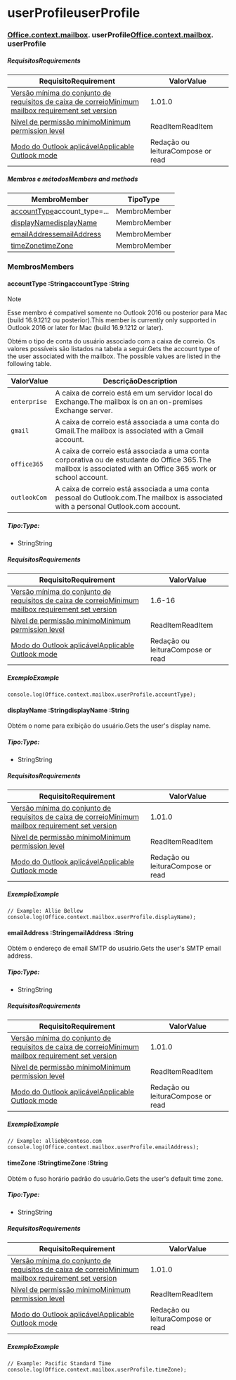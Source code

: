 
# <a name="userprofile"></a><span data-ttu-id="484a2-101">userProfile</span><span class="sxs-lookup"><span data-stu-id="484a2-101">userProfile</span></span>

### <span data-ttu-id="484a2-p101">[Office](Office.md)[.context](Office.context.md)[.mailbox](Office.context.mailbox.md). userProfile</span><span class="sxs-lookup"><span data-stu-id="484a2-p101">[Office](Office.md)[.context](Office.context.md)[.mailbox](Office.context.mailbox.md). userProfile</span></span>

##### <a name="requirements"></a><span data-ttu-id="484a2-104">Requisitos</span><span class="sxs-lookup"><span data-stu-id="484a2-104">Requirements</span></span>

|<span data-ttu-id="484a2-105">Requisito</span><span class="sxs-lookup"><span data-stu-id="484a2-105">Requirement</span></span>| <span data-ttu-id="484a2-106">Valor</span><span class="sxs-lookup"><span data-stu-id="484a2-106">Value</span></span>|
|---|---|
|[<span data-ttu-id="484a2-107">Versão mínima do conjunto de requisitos de caixa de correio</span><span class="sxs-lookup"><span data-stu-id="484a2-107">Minimum mailbox requirement set version</span></span>](/office/dev/add-ins/reference/requirement-sets/outlook-api-requirement-sets)| <span data-ttu-id="484a2-108">1.0</span><span class="sxs-lookup"><span data-stu-id="484a2-108">1.0</span></span>|
|[<span data-ttu-id="484a2-109">Nível de permissão mínimo</span><span class="sxs-lookup"><span data-stu-id="484a2-109">Minimum permission level</span></span>](https://docs.microsoft.com/outlook/add-ins/understanding-outlook-add-in-permissions)| <span data-ttu-id="484a2-110">ReadItem</span><span class="sxs-lookup"><span data-stu-id="484a2-110">ReadItem</span></span>|
|[<span data-ttu-id="484a2-111">Modo do Outlook aplicável</span><span class="sxs-lookup"><span data-stu-id="484a2-111">Applicable Outlook mode</span></span>](https://docs.microsoft.com/outlook/add-ins/#extension-points)| <span data-ttu-id="484a2-112">Redação ou leitura</span><span class="sxs-lookup"><span data-stu-id="484a2-112">Compose or read</span></span>|

##### <a name="members-and-methods"></a><span data-ttu-id="484a2-113">Membros e métodos</span><span class="sxs-lookup"><span data-stu-id="484a2-113">Members and methods</span></span>

| <span data-ttu-id="484a2-114">Membro</span><span class="sxs-lookup"><span data-stu-id="484a2-114">Member</span></span> | <span data-ttu-id="484a2-115">Tipo</span><span class="sxs-lookup"><span data-stu-id="484a2-115">Type</span></span> |
|--------|------|
| <span data-ttu-id="484a2-116">[accountType](#accounttype-string)</span><span class="sxs-lookup"><span data-stu-id="484a2-116">[](#accounttype-string)account_type=...</span></span> | <span data-ttu-id="484a2-117">Membro</span><span class="sxs-lookup"><span data-stu-id="484a2-117">Member</span></span> |
| [<span data-ttu-id="484a2-118">displayName</span><span class="sxs-lookup"><span data-stu-id="484a2-118">displayName</span></span>](#displayname-string) | <span data-ttu-id="484a2-119">Membro</span><span class="sxs-lookup"><span data-stu-id="484a2-119">Member</span></span> |
| [<span data-ttu-id="484a2-120">emailAddress</span><span class="sxs-lookup"><span data-stu-id="484a2-120">emailAddress</span></span>](#emailaddress-string) | <span data-ttu-id="484a2-121">Membro</span><span class="sxs-lookup"><span data-stu-id="484a2-121">Member</span></span> |
| [<span data-ttu-id="484a2-122">timeZone</span><span class="sxs-lookup"><span data-stu-id="484a2-122">timeZone</span></span>](#timezone-string) | <span data-ttu-id="484a2-123">Membro</span><span class="sxs-lookup"><span data-stu-id="484a2-123">Member</span></span> |

### <a name="members"></a><span data-ttu-id="484a2-124">Membros</span><span class="sxs-lookup"><span data-stu-id="484a2-124">Members</span></span>

####  <a name="accounttype-string"></a><span data-ttu-id="484a2-125">accountType :String</span><span class="sxs-lookup"><span data-stu-id="484a2-125">accountType :String</span></span>

> [!NOTE]
> <span data-ttu-id="484a2-126">Esse membro é compatível somente no Outlook 2016 ou posterior para Mac (build 16.9.1212 ou posterior).</span><span class="sxs-lookup"><span data-stu-id="484a2-126">This member is currently only supported in Outlook 2016 or later for Mac (build 16.9.1212 or later).</span></span>

<span data-ttu-id="484a2-p102">Obtém o tipo de conta do usuário associado com a caixa de correio. Os valores possíveis são listados na tabela a seguir.</span><span class="sxs-lookup"><span data-stu-id="484a2-p102">Gets the account type of the user associated with the mailbox. The possible values are listed in the following table.</span></span>

| <span data-ttu-id="484a2-129">Valor</span><span class="sxs-lookup"><span data-stu-id="484a2-129">Value</span></span> | <span data-ttu-id="484a2-130">Descrição</span><span class="sxs-lookup"><span data-stu-id="484a2-130">Description</span></span> |
|-------|-------------|
| `enterprise` | <span data-ttu-id="484a2-131">A caixa de correio está em um servidor local do Exchange.</span><span class="sxs-lookup"><span data-stu-id="484a2-131">The mailbox is on an on-premises Exchange server.</span></span> |
| `gmail` | <span data-ttu-id="484a2-132">A caixa de correio está associada a uma conta do Gmail.</span><span class="sxs-lookup"><span data-stu-id="484a2-132">The mailbox is associated with a Gmail account.</span></span> |
| `office365` | <span data-ttu-id="484a2-133">A caixa de correio está associada a uma conta corporativa ou de estudante do Office 365.</span><span class="sxs-lookup"><span data-stu-id="484a2-133">The mailbox is associated with an Office 365 work or school account.</span></span> |
| `outlookCom` | <span data-ttu-id="484a2-134">A caixa de correio está associada a uma conta pessoal do Outlook.com.</span><span class="sxs-lookup"><span data-stu-id="484a2-134">The mailbox is associated with a personal Outlook.com account.</span></span> |

##### <a name="type"></a><span data-ttu-id="484a2-135">Tipo:</span><span class="sxs-lookup"><span data-stu-id="484a2-135">Type:</span></span>

*   <span data-ttu-id="484a2-136">String</span><span class="sxs-lookup"><span data-stu-id="484a2-136">String</span></span>

##### <a name="requirements"></a><span data-ttu-id="484a2-137">Requisitos</span><span class="sxs-lookup"><span data-stu-id="484a2-137">Requirements</span></span>

|<span data-ttu-id="484a2-138">Requisito</span><span class="sxs-lookup"><span data-stu-id="484a2-138">Requirement</span></span>| <span data-ttu-id="484a2-139">Valor</span><span class="sxs-lookup"><span data-stu-id="484a2-139">Value</span></span>|
|---|---|
|[<span data-ttu-id="484a2-140">Versão mínima do conjunto de requisitos de caixa de correio</span><span class="sxs-lookup"><span data-stu-id="484a2-140">Minimum mailbox requirement set version</span></span>](/office/dev/add-ins/reference/requirement-sets/outlook-api-requirement-sets)| <span data-ttu-id="484a2-141">1.6</span><span class="sxs-lookup"><span data-stu-id="484a2-141">-16</span></span> |
|[<span data-ttu-id="484a2-142">Nível de permissão mínimo</span><span class="sxs-lookup"><span data-stu-id="484a2-142">Minimum permission level</span></span>](https://docs.microsoft.com/outlook/add-ins/understanding-outlook-add-in-permissions)| <span data-ttu-id="484a2-143">ReadItem</span><span class="sxs-lookup"><span data-stu-id="484a2-143">ReadItem</span></span>|
|[<span data-ttu-id="484a2-144">Modo do Outlook aplicável</span><span class="sxs-lookup"><span data-stu-id="484a2-144">Applicable Outlook mode</span></span>](https://docs.microsoft.com/outlook/add-ins/#extension-points)| <span data-ttu-id="484a2-145">Redação ou leitura</span><span class="sxs-lookup"><span data-stu-id="484a2-145">Compose or read</span></span>|

##### <a name="example"></a><span data-ttu-id="484a2-146">Exemplo</span><span class="sxs-lookup"><span data-stu-id="484a2-146">Example</span></span>

```
console.log(Office.context.mailbox.userProfile.accountType);
```

####  <a name="displayname-string"></a><span data-ttu-id="484a2-147">displayName :String</span><span class="sxs-lookup"><span data-stu-id="484a2-147">displayName :String</span></span>

<span data-ttu-id="484a2-148">Obtém o nome para exibição do usuário.</span><span class="sxs-lookup"><span data-stu-id="484a2-148">Gets the user's display name.</span></span>

##### <a name="type"></a><span data-ttu-id="484a2-149">Tipo:</span><span class="sxs-lookup"><span data-stu-id="484a2-149">Type:</span></span>

*   <span data-ttu-id="484a2-150">String</span><span class="sxs-lookup"><span data-stu-id="484a2-150">String</span></span>

##### <a name="requirements"></a><span data-ttu-id="484a2-151">Requisitos</span><span class="sxs-lookup"><span data-stu-id="484a2-151">Requirements</span></span>

|<span data-ttu-id="484a2-152">Requisito</span><span class="sxs-lookup"><span data-stu-id="484a2-152">Requirement</span></span>| <span data-ttu-id="484a2-153">Valor</span><span class="sxs-lookup"><span data-stu-id="484a2-153">Value</span></span>|
|---|---|
|[<span data-ttu-id="484a2-154">Versão mínima do conjunto de requisitos de caixa de correio</span><span class="sxs-lookup"><span data-stu-id="484a2-154">Minimum mailbox requirement set version</span></span>](/office/dev/add-ins/reference/requirement-sets/outlook-api-requirement-sets)| <span data-ttu-id="484a2-155">1.0</span><span class="sxs-lookup"><span data-stu-id="484a2-155">1.0</span></span>|
|[<span data-ttu-id="484a2-156">Nível de permissão mínimo</span><span class="sxs-lookup"><span data-stu-id="484a2-156">Minimum permission level</span></span>](https://docs.microsoft.com/outlook/add-ins/understanding-outlook-add-in-permissions)| <span data-ttu-id="484a2-157">ReadItem</span><span class="sxs-lookup"><span data-stu-id="484a2-157">ReadItem</span></span>|
|[<span data-ttu-id="484a2-158">Modo do Outlook aplicável</span><span class="sxs-lookup"><span data-stu-id="484a2-158">Applicable Outlook mode</span></span>](https://docs.microsoft.com/outlook/add-ins/#extension-points)| <span data-ttu-id="484a2-159">Redação ou leitura</span><span class="sxs-lookup"><span data-stu-id="484a2-159">Compose or read</span></span>|

##### <a name="example"></a><span data-ttu-id="484a2-160">Exemplo</span><span class="sxs-lookup"><span data-stu-id="484a2-160">Example</span></span>

```
// Example: Allie Bellew
console.log(Office.context.mailbox.userProfile.displayName);
```

####  <a name="emailaddress-string"></a><span data-ttu-id="484a2-161">emailAddress :String</span><span class="sxs-lookup"><span data-stu-id="484a2-161">emailAddress :String</span></span>

<span data-ttu-id="484a2-162">Obtém o endereço de email SMTP do usuário.</span><span class="sxs-lookup"><span data-stu-id="484a2-162">Gets the user's SMTP email address.</span></span>

##### <a name="type"></a><span data-ttu-id="484a2-163">Tipo:</span><span class="sxs-lookup"><span data-stu-id="484a2-163">Type:</span></span>

*   <span data-ttu-id="484a2-164">String</span><span class="sxs-lookup"><span data-stu-id="484a2-164">String</span></span>

##### <a name="requirements"></a><span data-ttu-id="484a2-165">Requisitos</span><span class="sxs-lookup"><span data-stu-id="484a2-165">Requirements</span></span>

|<span data-ttu-id="484a2-166">Requisito</span><span class="sxs-lookup"><span data-stu-id="484a2-166">Requirement</span></span>| <span data-ttu-id="484a2-167">Valor</span><span class="sxs-lookup"><span data-stu-id="484a2-167">Value</span></span>|
|---|---|
|[<span data-ttu-id="484a2-168">Versão mínima do conjunto de requisitos de caixa de correio</span><span class="sxs-lookup"><span data-stu-id="484a2-168">Minimum mailbox requirement set version</span></span>](/office/dev/add-ins/reference/requirement-sets/outlook-api-requirement-sets)| <span data-ttu-id="484a2-169">1.0</span><span class="sxs-lookup"><span data-stu-id="484a2-169">1.0</span></span>|
|[<span data-ttu-id="484a2-170">Nível de permissão mínimo</span><span class="sxs-lookup"><span data-stu-id="484a2-170">Minimum permission level</span></span>](https://docs.microsoft.com/outlook/add-ins/understanding-outlook-add-in-permissions)| <span data-ttu-id="484a2-171">ReadItem</span><span class="sxs-lookup"><span data-stu-id="484a2-171">ReadItem</span></span>|
|[<span data-ttu-id="484a2-172">Modo do Outlook aplicável</span><span class="sxs-lookup"><span data-stu-id="484a2-172">Applicable Outlook mode</span></span>](https://docs.microsoft.com/outlook/add-ins/#extension-points)| <span data-ttu-id="484a2-173">Redação ou leitura</span><span class="sxs-lookup"><span data-stu-id="484a2-173">Compose or read</span></span>|

##### <a name="example"></a><span data-ttu-id="484a2-174">Exemplo</span><span class="sxs-lookup"><span data-stu-id="484a2-174">Example</span></span>

```
// Example: allieb@contoso.com
console.log(Office.context.mailbox.userProfile.emailAddress);
```

####  <a name="timezone-string"></a><span data-ttu-id="484a2-175">timeZone :String</span><span class="sxs-lookup"><span data-stu-id="484a2-175">timeZone :String</span></span>

<span data-ttu-id="484a2-176">Obtém o fuso horário padrão do usuário.</span><span class="sxs-lookup"><span data-stu-id="484a2-176">Gets the user's default time zone.</span></span>

##### <a name="type"></a><span data-ttu-id="484a2-177">Tipo:</span><span class="sxs-lookup"><span data-stu-id="484a2-177">Type:</span></span>

*   <span data-ttu-id="484a2-178">String</span><span class="sxs-lookup"><span data-stu-id="484a2-178">String</span></span>

##### <a name="requirements"></a><span data-ttu-id="484a2-179">Requisitos</span><span class="sxs-lookup"><span data-stu-id="484a2-179">Requirements</span></span>

|<span data-ttu-id="484a2-180">Requisito</span><span class="sxs-lookup"><span data-stu-id="484a2-180">Requirement</span></span>| <span data-ttu-id="484a2-181">Valor</span><span class="sxs-lookup"><span data-stu-id="484a2-181">Value</span></span>|
|---|---|
|[<span data-ttu-id="484a2-182">Versão mínima do conjunto de requisitos de caixa de correio</span><span class="sxs-lookup"><span data-stu-id="484a2-182">Minimum mailbox requirement set version</span></span>](/office/dev/add-ins/reference/requirement-sets/outlook-api-requirement-sets)| <span data-ttu-id="484a2-183">1.0</span><span class="sxs-lookup"><span data-stu-id="484a2-183">1.0</span></span>|
|[<span data-ttu-id="484a2-184">Nível de permissão mínimo</span><span class="sxs-lookup"><span data-stu-id="484a2-184">Minimum permission level</span></span>](https://docs.microsoft.com/outlook/add-ins/understanding-outlook-add-in-permissions)| <span data-ttu-id="484a2-185">ReadItem</span><span class="sxs-lookup"><span data-stu-id="484a2-185">ReadItem</span></span>|
|[<span data-ttu-id="484a2-186">Modo do Outlook aplicável</span><span class="sxs-lookup"><span data-stu-id="484a2-186">Applicable Outlook mode</span></span>](https://docs.microsoft.com/outlook/add-ins/#extension-points)| <span data-ttu-id="484a2-187">Redação ou leitura</span><span class="sxs-lookup"><span data-stu-id="484a2-187">Compose or read</span></span>|

##### <a name="example"></a><span data-ttu-id="484a2-188">Exemplo</span><span class="sxs-lookup"><span data-stu-id="484a2-188">Example</span></span>

```
// Example: Pacific Standard Time
console.log(Office.context.mailbox.userProfile.timeZone);
```